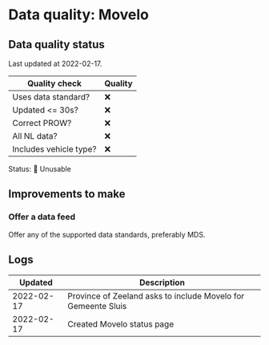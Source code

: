# Data quality: Movelo

## Data quality status

Last updated at 2022-02-17.

| **Quality check**           | **Quality**
| --                          | --          |
| Uses data standard?         | ❌
| Updated <= 30s?             | ❌
| Correct PROW?               | ❌
| All NL data?                | ❌
| Includes vehicle type?      | ❌

Status: 🔴 Unusable

## Improvements to make

### Offer a data feed

Offer any of the supported data standards, preferably MDS.

## Logs

| Updated    | Description
| ----       | ---
| 2022-02-17 | Province of Zeeland asks to include Movelo for Gemeente Sluis
| 2022-02-17 | Created Movelo status page
